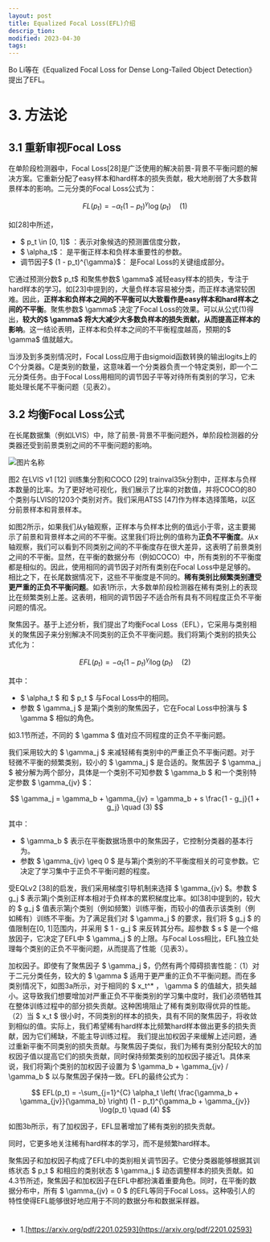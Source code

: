 ```yaml
---
layout: post
title: Equalized Focal Loss(EFL)介绍
descrip_tion: 
modified: 2023-04-30
tags: 
---
```


Bo Li等在《Equalized Focal Loss for Dense Long-Tailed Object Detection》提出了EFL。


# 3. 方法论

## 3.1 重新审视Focal Loss

在单阶段检测器中，Focal Loss[28]是广泛使用的解决前景-背景不平衡问题的解决方案。它重新分配了easy样本和hard样本的损失贡献，极大地削弱了大多数背景样本的影响。二元分类的Focal Loss公式为：

$$
FL(p_t) = -\alpha_t (1 - p_t)^{\gamma} \log(p_t) \quad (1) 
$$

如[28]中所述，

- $ p_t \in [0, 1]$ ：表示对象候选的预测置信度分数，
- $ \alpha_t$： 是平衡正样本和负样本重要性的参数。
- 调节因子$ (1 - p_t)^{\gamma}$： 是Focal Loss的关键组成部分。

它通过预测分数$ p_t$ 和聚焦参数$ \gamma$ 减轻easy样本的损失，专注于hard样本的学习。如[23]中提到的，大量负样本容易被分类，而正样本通常较困难。因此，**正样本和负样本之间的不平衡可以大致看作是easy样本和hard样本之间的不平衡**。聚焦参数$ \gamma$ 决定了Focal Loss的效果。可以从公式(1)得出，**较大的$ \gamma$ 将大大减少大多数负样本的损失贡献，从而提高正样本的影响**。这一结论表明，正样本和负样本之间的不平衡程度越高，预期的$ \gamma$ 值就越大。

当涉及到多类别情况时，Focal Loss应用于由sigmoid函数转换的输出logits上的C个分类器。C是类别的数量，这意味着一个分类器负责一个特定类别，即一个二元分类任务。由于Focal Loss用相同的调节因子平等对待所有类别的学习，它未能处理长尾不平衡问题（见表2）。

## 3.2 均衡Focal Loss公式

在长尾数据集（例如LVIS）中，除了前景-背景不平衡问题外，单阶段检测器的分类器还受到前景类别之间的不平衡问题的影响。

<img alt="图片名称" src="https://picabstract-preview-ftn.weiyun.com/ftn_pic_abs_v3/ea1c1d2a60bca9f61e5e82da45261882f18202306793ecbe1c9281c98d6a43b6eedc0dd46d6bff5b0d479318e613f936?pictype=scale&amp;from=30113&amp;version=3.3.3.3&amp;fname=1.jpg&amp;size=750">

图2 在LVIS v1 [12] 训练集分割和COCO [29] trainval35k分割中，正样本与负样本数量的比率。为了更好地可视化，我们展示了比率的对数值，并将COCO的80个类别与LVIS的1203个类别对齐。我们采用ATSS [47]作为样本选择策略，以区分前景样本和背景样本。

如图2所示，如果我们从y轴观察，正样本与负样本比例的值远小于零，这主要揭示了前景和背景样本之间的不平衡。这里我们将比例的值称为**正负不平衡度**。从x轴观察，我们可以看到不同类别之间的不平衡度存在很大差异，这表明了前景类别之间的不平衡。显然，在平衡的数据分布（例如COCO）中，所有类别的不平衡度都是相似的。因此，使用相同的调节因子对所有类别在Focal Loss中是足够的。相比之下，在长尾数据情况下，这些不平衡度是不同的。**稀有类别比频繁类别遭受更严重的正负不平衡问题**。如表1所示，大多数单阶段检测器在稀有类别上的表现比在频繁类别上差。这表明，相同的调节因子不适合所有具有不同程度正负不平衡问题的情况。

聚焦因子。基于上述分析，我们提出了均衡Focal Loss（EFL），它采用与类别相关的聚焦因子来分别解决不同类别的正负不平衡问题。我们将第j个类别的损失公式化为：

$$
EFL(p_t) = -\alpha_t (1 - p_t)^{\gamma_j} \log(p_t) \quad (2)
$$

其中：

- $ \alpha_t $ 和 $ p_t $ 与Focal Loss中的相同。
- 参数 $ \gamma_j $ 是第j个类别的聚焦因子，它在Focal Loss中扮演与 $ \gamma $ 相似的角色。

如3.1节所述，不同的 $ \gamma $ 值对应不同程度的正负不平衡问题。

我们采用较大的 $ \gamma_j $ 来减轻稀有类别中的严重正负不平衡问题。对于轻微不平衡的频繁类别，较小的 $ \gamma_j $ 是合适的。聚焦因子 $ \gamma_j $ 被分解为两个部分，具体是一个类别不可知参数 $ \gamma_b $ 和一个类别特定参数 $ \gamma_{jv} $：

$$
\gamma_j = \gamma_b + \gamma_{jv} = \gamma_b + s \frac{1 - g_j}{1 + g_j} \quad (3)
$$

其中：
- $ \gamma_b $ 表示在平衡数据场景中的聚焦因子，它控制分类器的基本行为。
- 参数 $ \gamma_{jv} \geq 0 $ 是与第j个类别的不平衡度相关的可变参数。它决定了学习集中于正负不平衡问题的程度。

受EQLv2 [38]的启发，我们采用梯度引导机制来选择 $ \gamma_{jv} $。参数 $ g_j $ 表示第j个类别正样本相对于负样本的累积梯度比率。如[38]中提到的，较大的 $ g_j $ 值表示第j个类别（例如频繁）训练平衡，而较小的值表示该类别（例如稀有）训练不平衡。为了满足我们对 $ \gamma_j $ 的要求，我们将 $ g_j $ 的值限制在[0, 1]范围内，并采用 $ 1 - g_j $ 来反转其分布。超参数 $ s $ 是一个缩放因子，它决定了EFL中 $ \gamma_j $ 的上限。与Focal Loss相比，EFL独立处理每个类别的正负不平衡问题，从而提高了性能（见表3）。

加权因子。即使有了聚焦因子 $ \gamma_j $，仍然有两个障碍损害性能：（1）对于二元分类任务，较大的 $ \gamma $ 适用于更严重的正负不平衡问题。而在多类别情况下，如图3a所示，对于相同的 $ x_t^* $，$ \gamma $ 的值越大，损失越小。这导致我们想要增加对严重正负不平衡类别的学习集中度时，我们必须牺牲其在整体训练过程中的部分损失贡献。这种困境阻止了稀有类别取得优异的性能。（2）当 $ x_t $ 很小时，不同类别的样本的损失，具有不同的聚焦因子，将收敛到相似的值。实际上，我们希望稀有hard样本比频繁hard样本做出更多的损失贡献，因为它们稀缺，不能主导训练过程。
我们提出加权因子来缓解上述问题，通过重新平衡不同类别的损失贡献。与聚焦因子类似，我们为稀有类别分配较大的加权因子值以提高它们的损失贡献，同时保持频繁类别的加权因子接近1。具体来说，我们将第j个类别的加权因子设置为 $ \gamma_b + \gamma_{jv} / \gamma_b $ 以与聚焦因子保持一致。EFL的最终公式为：

$$
EFL(p_t) = -\sum_{j=1}^{C} \alpha_t \left( \frac{\gamma_b + \gamma_{jv}}{\gamma_b} \right) (1 - p_t)^{\gamma_b + \gamma_{jv}} \log(p_t) \quad (4) 
$$

如图3b所示，有了加权因子，EFL显著增加了稀有类别的损失贡献。

同时，它更多地关注稀有hard样本的学习，而不是频繁hard样本。

聚焦因子和加权因子构成了EFL中的类别相关调节因子。它使分类器能够根据其训练状态 $ p_t $ 和相应的类别状态 $ \gamma_j $ 动态调整样本的损失贡献。如4.3节所述，聚焦因子和加权因子在EFL中都扮演着重要角色。同时，在平衡的数据分布中，所有 $ \gamma_{jv} = 0 $ 的EFL等同于Focal Loss。这种吸引人的特性使得EFL能够很好地应用于不同的数据分布和数据采样器。

# 

- 1.[https://arxiv.org/pdf/2201.02593](https://arxiv.org/pdf/2201.02593)
